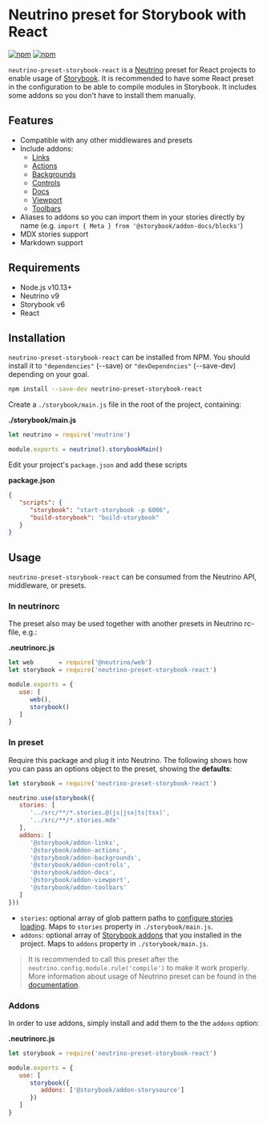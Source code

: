 # Neutrino preset for Storybook with React

[![npm](https://img.shields.io/npm/v/neutrino-preset-storybook-react.svg)](https://www.npmjs.com/package/neutrino-preset-storybook-react)
[![npm](https://img.shields.io/npm/dt/neutrino-preset-storybook-react.svg)](https://www.npmjs.com/package/neutrino-preset-storybook-react)

`neutrino-preset-storybook-react` is a [Neutrino](https://neutrino.js.org) preset for React projects to enable usage of [Storybook](https://storybook.js.org/). It is recommended to have some React preset in the configuration to be able to compile modules in Storybook. It includes some addons so you don't have to install them manually.

## Features

- Compatible with any other middlewares and presets
- Include addons:
  - [Links](https://github.com/storybookjs/storybook/tree/master/addons/links)
  - [Actions](https://storybook.js.org/docs/react/essentials/actions)
  - [Backgrounds](https://storybook.js.org/docs/react/essentials/backgrounds)
  - [Controls](https://storybook.js.org/docs/react/essentials/controls)
  - [Docs](https://storybook.js.org/docs/react/writing-docs/introduction)
  - [Viewport](https://storybook.js.org/docs/react/essentials/viewport)
  - [Toolbars](https://storybook.js.org/docs/react/essentials/toolbars-and-globals)
- Aliases to addons so you can import them in your stories directly by name (e.g. `import { Meta } from '@storybook/addon-docs/blocks'`)
- MDX stories support
- Markdown support

## Requirements

- Node.js v10.13+
- Neutrino v9
- Storybook v6
- React

## Installation

`neutrino-preset-storybook-react` can be installed from NPM. You should install it to `"dependencies"` (--save) or `"devDependncies"` (--save-dev) depending on your goal.

```bash
npm install --save-dev neutrino-preset-storybook-react
```

Create a `./storybook/main.js` file in the root of the project, containing:

**./storybook/main.js**

```js
let neutrino = require('neutrino')

module.exports = neutrino().storybookMain()
```

Edit your project's `package.json` and add these scripts

**package.json**

```json
{
   "scripts": {
      "storybook": "start-storybook -p 6006",
      "build-storybook": "build-storybook"
   }
}
```

## Usage

`neutrino-preset-storybook-react` can be consumed from the Neutrino API, middleware, or presets.

### In **neutrinorc**

The preset also may be used together with another presets in Neutrino rc-file, e.g.:

**.neutrinorc.js**

```js
let web       = require('@neutrino/web')
let storybook = require('neutrino-preset-storybook-react')

module.exports = {
   use: [
      web(),
      storybook()
   ]
}
```

### In preset

Require this package and plug it into Neutrino. The following shows how you can pass an options object to the preset, showing the **defaults**:

```js
let storybook = require('neutrino-preset-storybook-react')

neutrino.use(storybook({
   stories: [
      '../src/**/*.stories.@(js|jsx|ts|tsx)',
      '../src/**/*.stories.mdx'
   ],
   addons: [
      '@storybook/addon-links',
      '@storybook/addon-actions',
      '@storybook/addon-backgrounds',
      '@storybook/addon-controls',
      '@storybook/addon-docs',
      '@storybook/addon-viewport',
      '@storybook/addon-toolbars'
   ]
}))
```

- `stories`: optional array of glob pattern paths to [configure stories loading](https://storybook.js.org/docs/react/configure/overview). Maps to `stories` property in `./storybook/main.js`.
- `addons`: optional array of [Storybook addons](https://storybook.js.org/addons) that you installed in the project. Maps to `addons` property in `./storybook/main.js`.

> It is recommended to call this preset after the `neutrino.config.module.rule('compile')` to make it work properly. More information about usage of Neutrino preset can be found in the [documentation](https://neutrino.js.org/presets).

### Addons

In order to use addons, simply install and add them to the the `addons` option:

**.neutrinorc.js**

```js
let storybook = require('neutrino-preset-storybook-react')

module.exports = {
   use: [
      storybook({
         addons: ['@storybook/addon-storysource']
      })
   ]
}
```